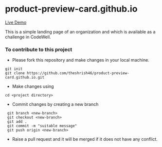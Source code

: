 # product-preview-card.github.io

[Live Demo](https://theshrish46.github.io/product-preview-card.github.io/)

This is a simple landing page of an organization and which is available as a challenge in CodeWell.

### To contribute to this project 

- Please fork this repository and make changes in your local machine.
```
git init
git clone https://github.com/theshrish46/product-preview-card.github.io.git
```

- Make changes using 
```
cd <project directory>
```

- Commit changes by creating a new branch
```
 git branch <new-branch>
 git checkout <new-branch>
 git add .
 git commit -m "suitable message"
 git push origin <new-branch> 
```

- Raise a pull request and it will be merged if it does not have any conflict.

